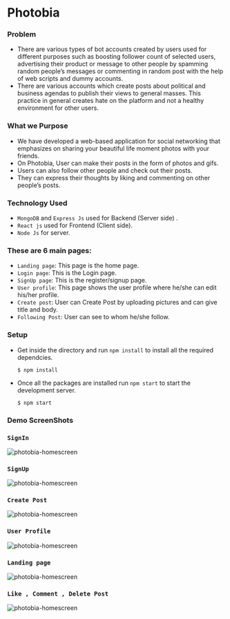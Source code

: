 # Photobia
### Problem 
- There are various types of bot accounts created by users used for different purposes such as boosting follower count of selected users, 
  advertising their product or message to other people by spamming random people’s messages or commenting in random post with the help of web scripts and dummy accounts.
- There are various accounts which create posts about political and business agendas to publish their views to general masses. This practice in general creates hate on the platform and not a healthy environment for other users.

### What we Purpose
- We have developed a web-based application for social networking that emphasizes on sharing your beautiful life moment photos with your friends.
- On Photobia, User can make their posts in the form of photos and gifs.
- Users can also follow other people and check out their posts. 
- They can express their thoughts by liking and commenting on other people’s posts.

### Technology Used
- `MongoDB` and `Express Js` used for Backend (Server side) . 
- `React js` used for Frontend (Client side).
- `Node Js` for server.
### These are 6 main pages:
- `Landing page`: This page is the home page.
- `Login page`: This is the Login page.
- `SignUp page`: This is the register/signup page.
- `User profile`: This page shows the user profile where he/she can edit his/her profile.
-  `Create post`: User can Create Post by uploading pictures and can give title and body.
- `Following Post`: User can see to whom he/she follow.
 
### Setup
- Get inside the directory and run `npm install` to install all the required dependcies.
  ```
  $ npm install
  ```
- Once all the packages are installed run `npm start` to start the development server.
  ```
  $ npm start
  ```
### Demo ScreenShots
### `SignIn`
![photobia-homescreen](https://imgur.com/T4O59mg.png)
### `SignUp`
![photobia-homescreen](https://imgur.com/5RIK6R9.png)
### `Create Post`
![photobia-homescreen](https://imgur.com/r8Pku6D.png)
### `User Profile`
![photobia-homescreen](https://imgur.com/uNcR4cr.png)
### `Landing page`
![photobia-homescreen](https://i.imgur.com/s6jzCUj.png)
### `Like , Comment , Delete Post`
![photobia-homescreen](https://imgur.com/xg1cxAr.png)
